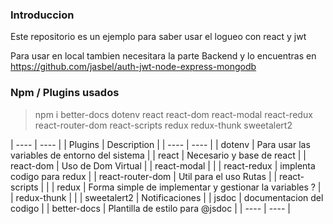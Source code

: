 ### Introduccion

Este repositorio es un ejemplo para saber usar el logueo con react y jwt

Para usar en local tambien necesitara la parte Backend y lo encuentras en https://github.com/jasbel/auth-jwt-node-express-mongodb

### Npm / Plugins usados
> npm i
better-docs
dotenv
react
react-dom
react-modal
react-redux
react-router-dom
react-scripts
redux
redux-thunk
sweetalert2

| ---- | ---- |
| Plugins | Description |
| ---- | ---- |
| dotenv | Para usar las variables de entorno del sistema |
| react | Necesario y base de react |
| react-dom | Uso de Dom Virtual |
| react-modal |  |
| react-redux | implenta codigo para redux |
| react-router-dom | Util para el uso Rutas |
| react-scripts |  |
| redux | Forma simple de implementar y gestionar la  variables ? |
| redux-thunk |  |
| sweetalert2 | Notificaciones |
| jsdoc | documentacion del codigo |
| better-docs | Plantilla de estilo para @jsdoc |
| ---- | ---- |
